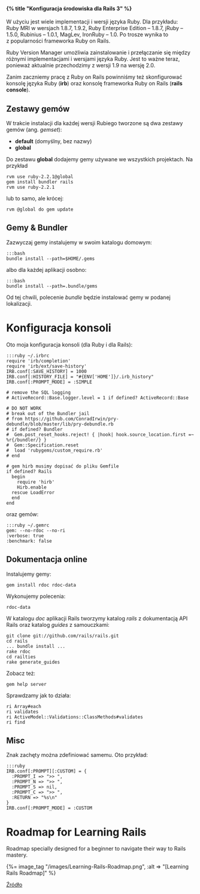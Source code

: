 #### {% title "Konfiguracja środowiska dla Rails 3" %}

W użyciu jest wiele implementacji i wersji języka Ruby. Dla przykładu:
Ruby MRI w wersjach 1.8.7, 1.9.2, Ruby Enterprise Edition – 1.8.7,
jRuby – 1.5.0, Rubinius – 1.0.1, MagLev, IronRuby – 1.0.  Po trosze
wynika to z popularności frameworka Ruby on Rails.

Ruby Version Manager umożliwia zainstalowanie i przełączanie
się między różnymi implementacjami i wersjami języka Ruby.
Jest to ważne teraz, ponieważ aktualnie przechodzimy z wersji
1.9 na wersję 2.0.

Zanim zaczniemy pracę z Ruby on Rails powinniśmy też skonfigurować
konsolę języka Ruby (**irb**) oraz konsolę frameworka Ruby on Rails
(**rails console**).


## Zestawy gemów

W trakcie instalacji dla każdej wersji Rubiego tworzone są dwa zestawy gemów
(ang. *gemset*):

* **default** (domyślny, bez nazwy)
* **global**

Do zestawu **global** dodajemy gemy używane we wszystkich projektach.
Na przykład

    rvm use ruby-2.2.1@global
    gem install bundler rails
    rvm use ruby-2.2.1

lub to samo, ale krócej:

    rvm @global do gem update

## Gemy & Bundler

Zazwyczaj gemy instalujemy w swoim katalogu domowym:

    :::bash
    bundle install --path=$HOME/.gems

albo dla każdej aplikacji osobno:

    :::bash
    bundle install --path=.bundle/gems

Od tej chwili, polecenie *bundle* będzie instalować gemy w podanej lokalizacji.


# Konfiguracja konsoli

Oto moja konfiguracja konsoli (dla Ruby i dla Rails):

    :::ruby ~/.irbrc
    require 'irb/completion'
    require 'irb/ext/save-history'
    IRB.conf[:SAVE_HISTORY] = 1000
    IRB.conf[:HISTORY_FILE] = "#{ENV['HOME']}/.irb_history"
    IRB.conf[:PROMPT_MODE] = :SIMPLE

    # remove the SQL logging
    # ActiveRecord::Base.logger.level = 1 if defined? ActiveRecord::Base

    # DO NOT WORK
    # break out of the Bundler jail
    # from https://github.com/ConradIrwin/pry-debundle/blob/master/lib/pry-debundle.rb
    # if defined? Bundler
    #  Gem.post_reset_hooks.reject! { |hook| hook.source_location.first =~ %r{/bundler/} }
    #  Gem::Specification.reset
    #  load 'rubygems/custom_require.rb'
    # end

    # gem hirb musimy dopisać do pliku Gemfile
    if defined? Rails
      begin
        require 'hirb'
        Hirb.enable
      rescue LoadError
      end
    end

oraz gemów:

    :::ruby ~/.gemrc
    gem: --no-rdoc --no-ri
    :verbose: true
    :benchmark: false


## Dokumentacja online

Instalujemy gemy:

    gem install rdoc rdoc-data

Wykonujemy polecenia:

    rdoc-data

W katalogu *doc* aplikacji Rails tworzymy katalog *rails* z dokumentacją
API Rails oraz katalog *guides* z samouczkami:

    git clone git://github.com/rails/rails.git
    cd rails
    ... bundle install ...
    rake rdoc
    cd railties
    rake generate_guides

Zobacz też:

    gem help server

Sprawdzamy jak to działa:

    ri Array#each
    ri validates
    ri ActiveModel::Validations::ClassMethods#validates
    ri find

## Misc

Znak zachęty można zdefiniować samemu. Oto przykład:

    :::ruby
    IRB.conf[:PROMPT][:CUSTOM] = {
      :PROMPT_I => ">> ",
      :PROMPT_N => ">> ",
      :PROMPT_S => nil,
      :PROMPT_C => ">> ",
      :RETURN => "%s\n"
    }
    IRB.conf[:PROMPT_MODE] = :CUSTOM


# Roadmap for Learning Rails

Roadmap specially designed for a beginner to navigate their way to Rails mastery.

{%= image_tag "/images/Learning-Rails-Roadmap.png", :alt => "[Learning Rails Roadmap]" %}

[Źródło](http://techiferous.com/2010/07/roadmap-for-learning-rails/)


[rvm]: http://rvm.beginrescueend.com/ "Ruby Version Manager"
